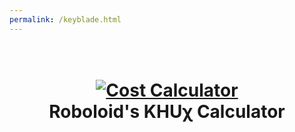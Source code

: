 ```yaml
---
permalink: /keyblade.html
---
```


<h1 align="center">
  <br>
  <a href="https://roboloid.github.io/khux/"><img src="https://miro.medium.com/max/3016/0*i1XbVjul86E_CSyf.jpg" alt="Cost Calculator"></a>
  <br>
  Roboloid's KHUχ Calculator
  <br>
</h1>